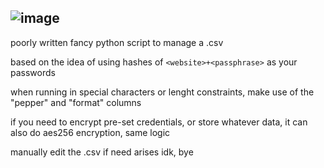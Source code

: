 ![image](https://github.com/user-attachments/assets/75c0ab7c-74c0-42ee-a65e-8f2ecfe5d265)
---
poorly written fancy python script to manage a .csv


based on the idea of using hashes of `<website>+<passphrase>` as your passwords

when running in special characters or lenght constraints, make use of the "pepper" and "format" columns

if you need to encrypt pre-set credentials, or store whatever data, it can also do aes256 encryption, same logic


manually edit the .csv if need arises idk, bye
